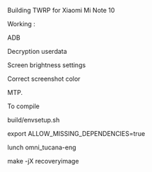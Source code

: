 

Building TWRP for Xiaomi Mi Note 10

Working :

ADB

Decryption userdata

Screen brightness settings

Correct screenshot color

MTP.

To compile

build/envsetup.sh

export ALLOW_MISSING_DEPENDENCIES=true

lunch omni_tucana-eng

make -jX recoveryimage

